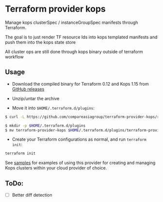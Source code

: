 # Terraform provider kops

Manage kops clusterSpec / instanceGroupSpec manifests through Terraform.

The goal is to just render TF resource Ids into kops templated manifests and push them into the kops state store

All cluster ops are still done through kops binary outside of terraform workflow

## Usage

- Download the compiled binary for Terraform 0.12 and Kops 1.15 from [GitHub releases](https://github.com/compareasiagroup/terraform-provider-kops/releases/tag/0.1.0)

- Unzip/untar the archive

- Move it into `$HOME/.terraform.d/plugins`:

```sh
$ curl -L https://github.com/compareasiagroup/terraform-provider-kops/releases/download/0.1.0/terraform-provider-kops_0.1.0_darwin_amd64.tgz | tar -xzf -

$ mkdir -p $HOME/.terraform.d/plugins
$ mv terraform-provider-kops $HOME/.terraform.d/plugins/terraform-provider-kops
```

- Create your Terraform configurations as normal, and run `terraform init`:

```sh
terraform init
```

See [samples](samples) for examples of using this provider for creating and managing Kops clusters within your cloud provider of choice.

## ToDo:

- [ ] Better diff detection
